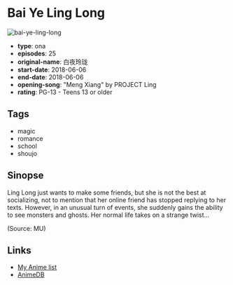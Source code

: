 # Bai Ye Ling Long

![bai-ye-ling-long](https://cdn.myanimelist.net/images/anime/1269/93787.jpg)

-   **type**: ona
-   **episodes**: 25
-   **original-name**: 白夜玲珑
-   **start-date**: 2018-06-06
-   **end-date**: 2018-06-06
-   **opening-song**: "Meng Xiang" by PROJECT Ling
-   **rating**: PG-13 - Teens 13 or older

## Tags

-   magic
-   romance
-   school
-   shoujo

## Sinopse

Ling Long just wants to make some friends, but she is not the best at socializing, not to mention that her online friend has stopped replying to her texts. However, in an unusual turn of events, she suddenly gains the ability to see monsters and ghosts. Her normal life takes on a strange twist...

(Source: MU)

## Links

-   [My Anime list](https://myanimelist.net/anime/37740/Bai_Ye_Ling_Long)
-   [AnimeDB](http://anidb.info/perl-bin/animedb.pl?show=anime&aid=14028)
